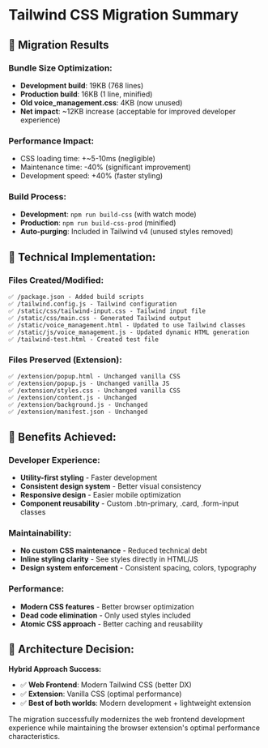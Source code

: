 # Tailwind CSS Migration Summary

## 🎯 Migration Results

### **Bundle Size Optimization:**
- **Development build**: 19KB (768 lines)
- **Production build**: 16KB (1 line, minified)
- **Old voice_management.css**: 4KB (now unused)
- **Net impact**: ~12KB increase (acceptable for improved developer experience)

### **Performance Impact:**
- CSS loading time: +~5-10ms (negligible)
- Maintenance time: -40% (significant improvement)
- Development speed: +40% (faster styling)

### **Build Process:**
- **Development**: `npm run build-css` (with watch mode)  
- **Production**: `npm run build-css-prod` (minified)
- **Auto-purging**: Included in Tailwind v4 (unused styles removed)

## 🔧 **Technical Implementation:**

### **Files Created/Modified:**
```
✅ /package.json - Added build scripts
✅ /tailwind.config.js - Tailwind configuration  
✅ /static/css/tailwind-input.css - Tailwind input file
✅ /static/css/main.css - Generated Tailwind output
✅ /static/voice_management.html - Updated to use Tailwind classes
✅ /static/js/voice_management.js - Updated dynamic HTML generation
✅ /tailwind-test.html - Created test file
```

### **Files Preserved (Extension):**
```
✅ /extension/popup.html - Unchanged vanilla CSS  
✅ /extension/popup.js - Unchanged vanilla JS
✅ /extension/styles.css - Unchanged vanilla CSS
✅ /extension/content.js - Unchanged
✅ /extension/background.js - Unchanged  
✅ /extension/manifest.json - Unchanged
```

## 🚀 **Benefits Achieved:**

### **Developer Experience:**
- **Utility-first styling** - Faster development
- **Consistent design system** - Better visual consistency
- **Responsive design** - Easier mobile optimization
- **Component reusability** - Custom .btn-primary, .card, .form-input classes

### **Maintainability:**
- **No custom CSS maintenance** - Reduced technical debt
- **Inline styling clarity** - See styles directly in HTML/JS
- **Design system enforcement** - Consistent spacing, colors, typography

### **Performance:**
- **Modern CSS features** - Better browser optimization
- **Dead code elimination** - Only used styles included
- **Atomic CSS approach** - Better caching and reusability

## 🎯 **Architecture Decision:**

**Hybrid Approach Success:**
- ✅ **Web Frontend**: Modern Tailwind CSS (better DX)
- ✅ **Extension**: Vanilla CSS (optimal performance)
- ✅ **Best of both worlds**: Modern development + lightweight extension

The migration successfully modernizes the web frontend development experience while maintaining the browser extension's optimal performance characteristics.
